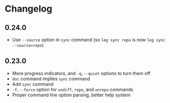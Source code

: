 # Changelog

## 0.24.0

* Use `--source` option in `sync` command (so `leg sync repo` is now
  `leg sync --source=repo`)

## 0.23.0

* More progress indicators, and `-q,--quiet` options to turn them off
* `doc` command implies `sync` command
* Add `sync` command
* `-f,--force` option for `undiff`, `repo`, and `unrepo` commands
* Proper command line option parsing, better help system

